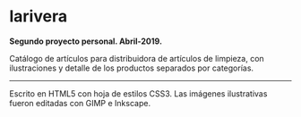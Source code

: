 # larivera

<b>Segundo proyecto personal. Abril-2019.</b>

Catálogo de artículos para distribuidora de artículos de limpieza, con ilustraciones y detalle de los productos separados por categorías.

<hr/>

Escrito en HTML5 con hoja de estilos CSS3. Las imágenes ilustrativas fueron editadas con GIMP e Inkscape.
